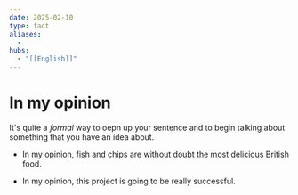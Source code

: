 ```yaml
---
date: 2025-02-10
type: fact
aliases:
  -
hubs:
  - "[[English]]"
---
```


# In my opinion

It's quite a *formal* way to oepn up your sentence and to begin talking about something that you have an idea about.

- In my opinion, fish and chips are without doubt the most delicious British food.

- In my opinion, this project is going to be really successful.
